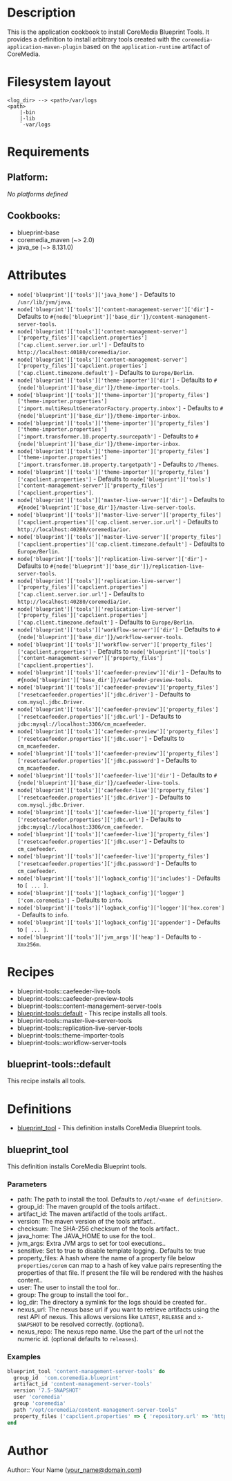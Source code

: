 # Description

This is the application cookbook to install CoreMedia Blueprint Tools. It provides a definition to install arbitrary tools created with
the `coremedia-application-maven-plugin` based on the `application-runtime` artifact of CoreMedia.

# Filesystem layout

```
<log_dir> --> <path>/var/logs
<path>
    |-bin
    |-lib
    `-var/logs
```


# Requirements

## Platform:

*No platforms defined*

## Cookbooks:

* blueprint-base
* coremedia_maven (~> 2.0)
* java_se (~> 8.131.0)

# Attributes

* `node['blueprint']['tools']['java_home']` -  Defaults to `/usr/lib/jvm/java`.
* `node['blueprint']['tools']['content-management-server']['dir']` -  Defaults to `#{node['blueprint']['base_dir']}/content-management-server-tools`.
* `node['blueprint']['tools']['content-management-server']['property_files']['capclient.properties']['cap.client.server.ior.url']` -  Defaults to `http://localhost:40180/coremedia/ior`.
* `node['blueprint']['tools']['content-management-server']['property_files']['capclient.properties']['cap.client.timezone.default']` -  Defaults to `Europe/Berlin`.
* `node['blueprint']['tools']['theme-importer']['dir']` -  Defaults to `#{node['blueprint']['base_dir']}/theme-importer-tools`.
* `node['blueprint']['tools']['theme-importer']['property_files']['theme-importer.properties']['import.multiResultGeneratorFactory.property.inbox']` -  Defaults to `#{node['blueprint']['base_dir']}/theme-importer-inbox`.
* `node['blueprint']['tools']['theme-importer']['property_files']['theme-importer.properties']['import.transformer.10.property.sourcepath']` -  Defaults to `#{node['blueprint']['base_dir']}/theme-importer-inbox`.
* `node['blueprint']['tools']['theme-importer']['property_files']['theme-importer.properties']['import.transformer.10.property.targetpath']` -  Defaults to `/Themes`.
* `node['blueprint']['tools']['theme-importer']['property_files']['capclient.properties']` -  Defaults to `node['blueprint']['tools']['content-management-server']['property_files']['capclient.properties']`.
* `node['blueprint']['tools']['master-live-server']['dir']` -  Defaults to `#{node['blueprint']['base_dir']}/master-live-server-tools`.
* `node['blueprint']['tools']['master-live-server']['property_files']['capclient.properties']['cap.client.server.ior.url']` -  Defaults to `http://localhost:40280/coremedia/ior`.
* `node['blueprint']['tools']['master-live-server']['property_files']['capclient.properties']['cap.client.timezone.default']` -  Defaults to `Europe/Berlin`.
* `node['blueprint']['tools']['replication-live-server']['dir']` -  Defaults to `#{node['blueprint']['base_dir']}/replication-live-server-tools`.
* `node['blueprint']['tools']['replication-live-server']['property_files']['capclient.properties']['cap.client.server.ior.url']` -  Defaults to `http://localhost:40280/coremedia/ior`.
* `node['blueprint']['tools']['replication-live-server']['property_files']['capclient.properties']['cap.client.timezone.default']` -  Defaults to `Europe/Berlin`.
* `node['blueprint']['tools']['workflow-server']['dir']` -  Defaults to `#{node['blueprint']['base_dir']}/workflow-server-tools`.
* `node['blueprint']['tools']['workflow-server']['property_files']['capclient.properties']` -  Defaults to `node['blueprint']['tools']['content-management-server']['property_files']['capclient.properties']`.
* `node['blueprint']['tools']['caefeeder-preview']['dir']` -  Defaults to `#{node['blueprint']['base_dir']}/caefeeder-preview-tools`.
* `node['blueprint']['tools']['caefeeder-preview']['property_files']['resetcaefeeder.properties']['jdbc.driver']` -  Defaults to `com.mysql.jdbc.Driver`.
* `node['blueprint']['tools']['caefeeder-preview']['property_files']['resetcaefeeder.properties']['jdbc.url']` -  Defaults to `jdbc:mysql://localhost:3306/cm_mcaefeeder`.
* `node['blueprint']['tools']['caefeeder-preview']['property_files']['resetcaefeeder.properties']['jdbc.user']` -  Defaults to `cm_mcaefeeder`.
* `node['blueprint']['tools']['caefeeder-preview']['property_files']['resetcaefeeder.properties']['jdbc.password']` -  Defaults to `cm_mcaefeeder`.
* `node['blueprint']['tools']['caefeeder-live']['dir']` -  Defaults to `#{node['blueprint']['base_dir']}/caefeeder-live-tools`.
* `node['blueprint']['tools']['caefeeder-live']['property_files']['resetcaefeeder.properties']['jdbc.driver']` -  Defaults to `com.mysql.jdbc.Driver`.
* `node['blueprint']['tools']['caefeeder-live']['property_files']['resetcaefeeder.properties']['jdbc.url']` -  Defaults to `jdbc:mysql://localhost:3306/cm_caefeeder`.
* `node['blueprint']['tools']['caefeeder-live']['property_files']['resetcaefeeder.properties']['jdbc.user']` -  Defaults to `cm_caefeeder`.
* `node['blueprint']['tools']['caefeeder-live']['property_files']['resetcaefeeder.properties']['jdbc.password']` -  Defaults to `cm_caefeeder`.
* `node['blueprint']['tools']['logback_config']['includes']` -  Defaults to `[ ... ]`.
* `node['blueprint']['tools']['logback_config']['logger']['com.coremedia']` -  Defaults to `info`.
* `node['blueprint']['tools']['logback_config']['logger']['hox.corem']` -  Defaults to `info`.
* `node['blueprint']['tools']['logback_config']['appender']` -  Defaults to `[ ... ]`.
* `node['blueprint']['tools']['jvm_args']['heap']` -  Defaults to `-Xmx256m`.

# Recipes

* blueprint-tools::caefeeder-live-tools
* blueprint-tools::caefeeder-preview-tools
* blueprint-tools::content-management-server-tools
* [blueprint-tools::default](#blueprint-toolsdefault) - This recipe installs all tools.
* blueprint-tools::master-live-server-tools
* blueprint-tools::replication-live-server-tools
* blueprint-tools::theme-importer-tools
* blueprint-tools::workflow-server-tools

## blueprint-tools::default

This recipe installs all tools.

# Definitions

* [blueprint_tool](#blueprint_tool) - This definition installs CoreMedia Blueprint tools.

## blueprint_tool

This definition installs CoreMedia Blueprint tools.

### Parameters

- path: The path to install the tool. Defaults to `/opt/<name of definition>`.
- group_id: The maven groupId of the tools artifact..
- artifact_id: The maven artifactId of the tools artifact..
- version: The maven version of the tools artifact..
- checksum: The SHA-256 checksum of the tools artifact..
- java_home: The JAVA_HOME to use for the tool..
- jvm_args: Extra JVM args to set for tool executions..
- sensitive: Set to true to disable template logging.. Defaults to: true
- property_files: A hash where the name of a property file below `properties/corem` can map to a hash of key value pairs representing the properties of that file. If present the file will be rendered with the hashes content..
- user: The user to install the tool for..
- group: The group to install the tool for..
- log_dir: The directory a symlink for the logs should be created for..
- nexus_url: The nexus base url if you want to retrieve artifacts using the rest API of nexus. This allows versions like `LATEST`, `RELEASE` and `x-SNAPSHOT` to be resolved correctly. (optional).
- nexus_repo: The nexus repo name. Use the part of the url not the numeric id. (optional defaults to `releases`).

### Examples

```ruby
blueprint_tool 'content-management-server-tools' do
  group_id  'com.coremedia.blueprint'
  artifact_id 'content-management-server-tools'
  version '7.5-SNAPSHOT'
  user 'coremedia'
  group 'coremedia'
  path "/opt/coremedia/content-management-server-tools"
  property_files ('capclient.properties' => { 'repository.url' => 'http://localhost/40080/coremedia/ior' })
end
```
# Author

Author:: Your Name (<your_name@domain.com>)
